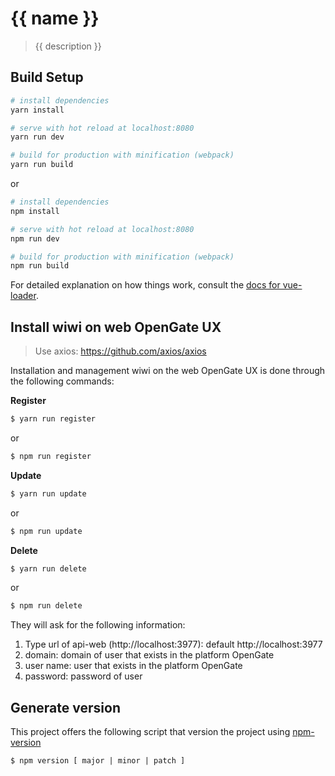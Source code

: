 # {{ name }}

> {{ description }}

## Build Setup

``` bash
# install dependencies
yarn install

# serve with hot reload at localhost:8080
yarn run dev

# build for production with minification (webpack)
yarn run build
```

or

``` bash
# install dependencies
npm install

# serve with hot reload at localhost:8080
npm run dev

# build for production with minification (webpack)
npm run build
```

For detailed explanation on how things work, consult the [docs for vue-loader](http://vuejs.github.io/vue-loader).

## Install wiwi on web OpenGate UX

> Use axios: https://github.com/axios/axios

Installation and management wiwi on the web OpenGate UX is done through the following commands:

**Register**

``` bash
$ yarn run register
```

or

``` bash
$ npm run register
```

**Update**

``` bash
$ yarn run update
```

or

``` bash
$ npm run update
```

**Delete**

``` bash
$ yarn run delete
```

or 

``` bash
$ npm run delete
```

They will ask for the following information:

1. Type url of api-web (http://localhost:3977): default http://localhost:3977
2. domain: domain of user that exists in the platform OpenGate
3. user name: user that exists in the platform OpenGate
4. password: password of user

## Generate version

This project offers the following script that version the project using [npm-version](https://docs.npmjs.com/cli/version)

``` shell
$ npm version [ major | minor | patch ]
```



